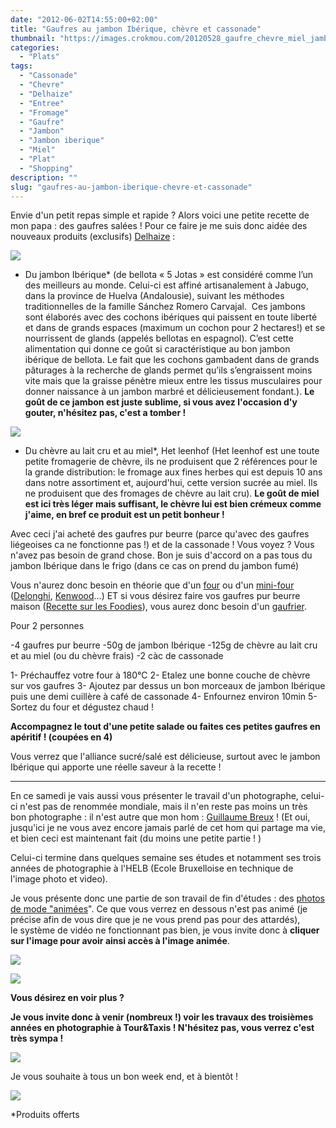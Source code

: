 ```yaml
---
date: "2012-06-02T14:55:00+02:00"
title: "Gaufres au jambon Ibérique, chèvre et cassonade"
thumbnail: "https://images.crokmou.com/20120528_gaufre_chevre_miel_jambon_hyberique_cassonade_0011.jpg"
categories:
  - "Plats"
tags:
  - "Cassonade"
  - "Chevre"
  - "Delhaize"
  - "Entree"
  - "Fromage"
  - "Gaufre"
  - "Jambon"
  - "Jambon iberique"
  - "Miel"
  - "Plat"
  - "Shopping"
description: ""
slug: "gaufres-au-jambon-iberique-chevre-et-cassonade"
---
```


Envie d'un petit repas simple et rapide ? Alors voici une petite recette de mon papa : des gaufres salées ! Pour ce faire je me suis donc aidée des nouveaux produits (exclusifs) [Delhaize](http://fr.delhaize.be/fr-BE) :

[![](http://1.bp.blogspot.com/-jsga2Hfaj14/T8oJQHWxwpI/AAAAAAAACds/x2IBBQwxbrI/s1600/image002.jpg)](http://1.bp.blogspot.com/-jsga2Hfaj14/T8oJQHWxwpI/AAAAAAAACds/x2IBBQwxbrI/s1600/image002.jpg)

*   Du jambon Ibérique* (de bellota « 5 Jotas » est considéré comme l’un des meilleurs au monde. Celui-ci est affiné artisanalement à Jabugo, dans la province de Huelva (Andalousie), suivant les méthodes traditionnelles de la famille Sánchez Romero Carvajal.  Ces jambons sont élaborés avec des cochons ibériques qui paissent en toute liberté et dans de grands espaces (maximum un cochon pour 2 hectares!) et se nourrissent de glands (appelés bellotas en espagnol). C’est cette alimentation qui donne ce goût si caractéristique au bon jambon ibérique de bellota. Le fait que les cochons gambadent dans de grands pâturages à la recherche de glands permet qu’ils s’engraissent moins vite mais que la graisse pénètre mieux entre les tissus musculaires pour donner naissance à un jambon marbré et délicieusement fondant.). **Le goût de ce jambon est juste sublime, si vous avez l'occasion d'y gouter, n'hésitez pas, c'est a tomber !**

[![](http://3.bp.blogspot.com/-sr5IbCoaEEE/T8oJQpWJz0I/AAAAAAAACdw/4v4DGKwvt_Y/s1600/image004.jpg)](http://3.bp.blogspot.com/-sr5IbCoaEEE/T8oJQpWJz0I/AAAAAAAACdw/4v4DGKwvt_Y/s1600/image004.jpg)

*   Du chèvre au lait cru et au miel*, Het leenhof (Het leenhof est une toute petite fromagerie de chèvre, ils ne produisent que 2 références pour le la grande distribution: le fromage aux fines herbes qui est depuis 10 ans dans notre assortiment et, aujourd'hui, cette version sucrée au miel. Ils ne produisent que des fromages de chèvre au lait cru). **Le goût de miel est ici très léger mais suffisant, le chèvre lui est bien crémeux comme j'aime, en bref ce produit est un petit bonheur !**

Avec ceci j'ai acheté des gaufres pur beurre (parce qu'avec des gaufres liégeoises ca ne fonctionne pas !) et de la cassonade ! Vous voyez ? Vous n'avez pas besoin de grand chose. Bon je suis d'accord on a pas tous du jambon Ibérique dans le frigo (dans ce cas on prend du jambon fumé)

Vous n'aurez donc besoin en théorie que d'un [four](http://www.rueducommerce.fr/m/pl/malid:9404136) ou d'un [mini-four](http://www.rueducommerce.fr/m/pl/malid:34567022) ([Delonghi](http://www.rueducommerce.fr/m/pl/malid:12382300), [Kenwood](http://www.rueducommerce.fr/m/pl/malid:84394)...) ET si vous désirez faire vos gaufres pur beurre maison ([Recette sur les Foodies](http://www.lesfoodies.com/melayers/recette/gaufres-au-beurre)), vous aurez donc besoin d'un [gaufrier](http://www.rueducommerce.fr/m/pl/malid:169).

<div>Pour 2 personnes

-4 gaufres pur beurre -50g de jambon Ibérique -125g de chèvre au lait cru et au miel (ou du chèvre frais) -2 càc de cassonade

1- Préchauffez votre four à 180°C 2- Etalez une bonne couche de chèvre sur vos gaufres 3- Ajoutez par dessus un bon morceaux de jambon Ibérique puis une demi cuillère à café de cassonade 4- Enfournez environ 10min 5- Sortez du four et dégustez chaud !

</div>

**Accompagnez le tout d'une petite salade ou faites ces petites gaufres en apéritif ! (coupées en 4)**

Vous verrez que l'alliance sucré/salé est délicieuse, surtout avec le jambon Ibérique qui apporte une réelle saveur à la recette !

__________

En ce samedi je vais aussi vous présenter le travail d'un photographe, celui-ci n'est pas de renommée mondiale, mais il n'en reste pas moins un très bon photographe : il n'est autre que mon hom : [Guillaume Breux](http://guillaumebreux.com/) ! (Et oui, jusqu'ici je ne vous avez encore jamais parlé de cet hom qui partage ma vie, et bien ceci est maintenant fait (du moins une petite partie ! )

Celui-ci termine dans quelques semaine ses études et notamment ses trois années de photographie à l'HELB (Ecole Bruxelloise en technique de l'image photo et video).

Je vous présente donc une partie de son travail de fin d'études : des [photos de mode "animées](http://guillaumebreux.com/premices.html)". Ce que vous verrez en dessous n'est pas animé (je précise afin de vous dire que je ne vous prend pas pour des attardés), le système de vidéo ne fonctionnant pas bien, je vous invite donc à **cliquer sur l'image pour avoir ainsi accès à l'image animée**.

[![](http://4.bp.blogspot.com/-24CeylYObWk/T8oSygKMspI/AAAAAAAACec/eGld0cs1XuI/s640/385759_232796666825072_231874570250615_354754_177360104_n.jpg)](http://guillaumebreux.com/template/imagesanimees/serie_1_1_def.mp4)

[![](http://1.bp.blogspot.com/-roxsT1bfwVA/T8oSzl7mvmI/AAAAAAAACek/tejwvKCZwW4/s640/547729_232796716825067_155368329_n.jpg)](http://guillaumebreux.com/template/imagesanimees/serie_1_5_def.mp4)

**Vous désirez en voir plus ?**

**Je vous invite donc à venir (nombreux !) voir les travaux des troisièmes années en photographie à Tour&Taxis ! N'hésitez pas, vous verrez c'est très sympa !**

[![](http://3.bp.blogspot.com/-ES3gALW4MNk/T8oUVdd16uI/AAAAAAAACes/TxM5IFJq9nE/s1600/Invitations.jpg)](http://3.bp.blogspot.com/-ES3gALW4MNk/T8oUVdd16uI/AAAAAAAACes/TxM5IFJq9nE/s1600/Invitations.jpg)

Je vous souhaite à tous un bon week end, et à bientôt !

[![](http://4.bp.blogspot.com/-2bLosyMFac4/TxhFg0sR2dI/AAAAAAAABec/Mzg1OnlXUmM/s1600/Signature+copie.jpg)](http://4.bp.blogspot.com/-2bLosyMFac4/TxhFg0sR2dI/AAAAAAAABec/Mzg1OnlXUmM/s1600/Signature+copie.jpg)

*Produits offerts
